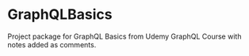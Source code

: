 # GraphQLBasics
Project package for GraphQL Basics from Udemy GraphQL Course with notes added as comments.
